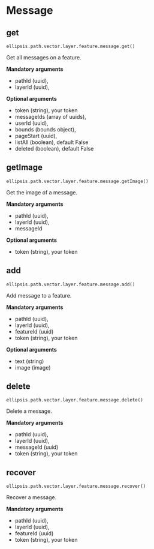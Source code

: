 # Message

## get

    ellipsis.path.vector.layer.feature.message.get()

Get all messages on a feature.

**Mandatory arguments**

- pathId (uuid),
- layerId (uuid),

**Optional arguments**

- token (string), your token
- messageIds (array of uuids),
- userId (uuid),
- bounds (bounds object),
- pageStart (uuid),
- listAll (boolean), default False
- deleted (boolean), default False

## getImage

    ellipsis.path.vector.layer.feature.message.getImage()

Get the image of a message.

**Mandatory arguments**

- pathId (uuid),
- layerId (uuid),
- messageId

**Optional arguments**

- token (string), your token

## add

    ellipsis.path.vector.layer.feature.message.add()

Add message to a feature.

**Mandatory arguments**

- pathId (uuid),
- layerId (uuid),
- featureId (uuid)
- token (string), your token

**Optional arguments**

- text (string)
- image (image)

## delete

    ellipsis.path.vector.layer.feature.message.delete()

Delete a message.

**Mandatory arguments**

- pathId (uuid),
- layerId (uuid),
- messageId (uuid)
- token (string), your token

## recover

    ellipsis.path.vector.layer.feature.message.recover()

Recover a message.

**Mandatory arguments**

- pathId (uuid),
- layerId (uuid),
- featureId (uuid)
- token (string), your token
